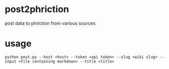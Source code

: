 post2phriction
===
post data to phriction from various sources

# usage

```
python post.py --host <host> --token <api token> --slug <wiki slug> --input <file containing markdown> --title <title>
```

